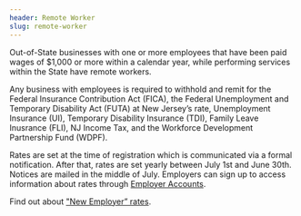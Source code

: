 ```yaml
---
header: Remote Worker
slug: remote-worker
---
```

Out-of-State businesses with one or more employees that have been paid wages of $1,000 or more within a calendar year, while performing services within the State have remote workers.

Any business with employees is required to withhold and remit for the Federal Insurance Contribution Act (FICA), the Federal Unemployment and Temporary Disability Act (FUTA) at New Jersey’s rate, Unemployment Insurance (UI), Temporary Disability Insurance (TDI), Family Leave Inusrance (FLI), NJ Income Tax, and the Workforce Development Partnership Fund (WDPF).

Rates are set at the time of registration which is communicated via a formal notification. After that, rates are set yearly between July 1st and June 30th. Notices are mailed in the middle of July. Employers can sign up to access information about rates through [Employer Accounts](https://www.nj.gov/labor/ea/employer-services/who-qualifies/).

Find out about ["New Employer” rates](https://www.nj.gov/labor/ea/employer-services/rate-info/).